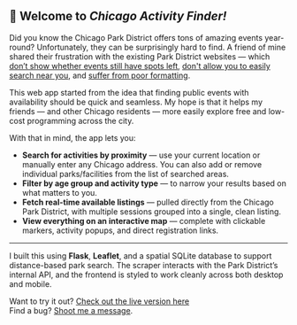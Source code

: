 ## 🌳 Welcome to *Chicago Activity Finder!*

Did you know the Chicago Park District offers tons of amazing events year-round? Unfortunately, they can be surprisingly hard to find. A friend of mine shared their frustration with the existing Park District websites — which [don’t show whether events still have spots left](https://data.cityofchicago.org/stories/s/Chicago-Park-District-Activities-Search/gthm-mv9y), [don't allow you to easily search near you]([https://www.chicagoparkdistrict.com/events/map?](https://anc.apm.activecommunities.com/chicagoparkdistrict/activity/search?onlineSiteId=0&activity_select_param=2&viewMode=list)), and [suffer from poor formatting](https://data.cityofchicago.org/stories/s/Chicago-Park-District-Activities-Search/gthm-mv9y).

This web app started from the idea that finding public events with availability should be quick and seamless. My hope is that it helps my friends — and other Chicago residents — more easily explore free and low-cost programming across the city.

With that in mind, the app lets you:

- **Search for activities by proximity** — use your current location or manually enter any Chicago address. You can also add or remove individual parks/facilities from the list of searched areas.
- **Filter by age group and activity type** — to narrow your results based on what matters to you.
- **Fetch real-time available listings** — pulled directly from the Chicago Park District, with multiple sessions grouped into a single, clean listing.
- **View everything on an interactive map** — complete with clickable markers, activity popups, and direct registration links.

---

I built this using **Flask**, **Leaflet**, and a spatial SQLite database to support distance-based park search. The scraper interacts with the Park District’s internal API, and the frontend is styled to work cleanly across both desktop and mobile.

Want to try it out? [Check out the live version here](https://www.chicagoactivities.onrender.com)  
Find a bug? [Shoot me a message](https://github.com/evanfantozzi).
